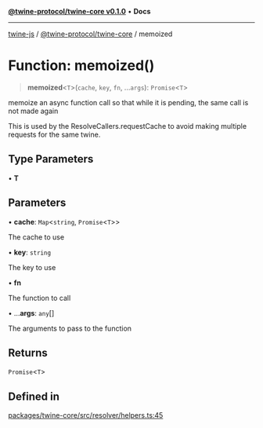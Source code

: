 [**@twine-protocol/twine-core v0.1.0**](../index.md) • **Docs**

***

[twine-js](../../../index.md) / [@twine-protocol/twine-core](../index.md) / memoized

# Function: memoized()

> **memoized**\<`T`\>(`cache`, `key`, `fn`, ...`args`): `Promise`\<`T`\>

memoize an async function call so that while it is pending, the same call is not made again

This is used by the ResolveCallers.requestCache to avoid making
multiple requests for the same twine.

## Type Parameters

• **T**

## Parameters

• **cache**: `Map`\<`string`, `Promise`\<`T`\>\>

The cache to use

• **key**: `string`

The key to use

• **fn**

The function to call

• ...**args**: `any`[]

The arguments to pass to the function

## Returns

`Promise`\<`T`\>

## Defined in

[packages/twine-core/src/resolver/helpers.ts:45](https://github.com/twine-protocol/twine-js/blob/fb5041c7a2da4a796f653066248604ca1c5dccc6/packages/twine-core/src/resolver/helpers.ts#L45)
